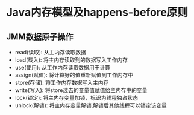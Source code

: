 # Java内存模型及happens-before原则
## JMM数据原子操作
 - read(读取): 从主内存读取数据
 - load(载入): 将主内存读取到的数据写入工作内存
 - use(使用): 从工作内存读取数据用于计算
 - assign(赋值): 将计算好的值重新赋值到工作内存中
 - store(存储): 将工作内存数据写入主内存
 - write(写入): 将store过去的变量值赋值给主内存中的变量
 - lock(锁定): 将主内存变量加锁，标识为线程独占状态
 - unlock(解锁): 将主内存变量解锁,解锁后其他线程可以锁定该变量